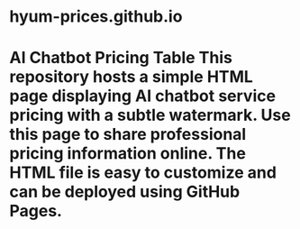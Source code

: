 # hyum-prices.github.io
# AI Chatbot Pricing Table  This repository hosts a simple HTML page displaying AI chatbot service pricing with a subtle watermark.   Use this page to share professional pricing information online. The HTML file is easy to customize and can be deployed using GitHub Pages.
